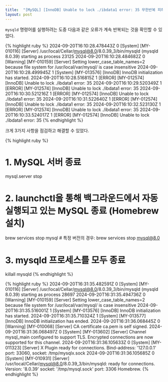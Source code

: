 ```yaml
---
title:  "[MySQL] [InnoDB] Unable to lock ./ibdata1 error: 35 무한반복 피하기"
layout: post
---
```

`mysqld` 명령어를 실행하려는 도중 다음과 같은 오류가 계속 반복되는 것을 확인할 수 있었다.

{% highlight ruby %}
2024-09-20T16:10:28.478443Z 0 [System] [MY-010116] [Server] /usr/local/Cellar/mysql@8.0/8.0.39_3/bin/mysqld (mysqld 8.0.39) starting as process 23125
2024-09-20T16:10:28.484682Z 0 [Warning] [MY-010159] [Server] Setting lower_case_table_names=2 because file system for /usr/local/var/mysql/ is case insensitive
2024-09-20T16:10:28.499945Z 1 [System] [MY-013576] [InnoDB] InnoDB initialization has started.
2024-09-20T16:10:28.516815Z 1 [ERROR] [MY-012574] [InnoDB] Unable to lock ./ibdata1 error: 35
2024-09-20T16:10:29.520349Z 1 [ERROR] [MY-012574] [InnoDB] Unable to lock ./ibdata1 error: 35
2024-09-20T16:10:30.521216Z 1 [ERROR] [MY-012574] [InnoDB] Unable to lock ./ibdata1 error: 35
2024-09-20T16:10:31.522640Z 1 [ERROR] [MY-012574] [InnoDB] Unable to lock ./ibdata1 error: 35
2024-09-20T16:10:32.523130Z 1 [ERROR] [MY-012574] [InnoDB] Unable to lock ./ibdata1 error: 35
2024-09-20T16:10:33.524017Z 1 [ERROR] [MY-012574] [InnoDB] Unable to lock ./ibdata1 error: 35
{% endhighlight %}

크게 3가지 사항을 점검하고 해결할 수 있었다.

{% highlight ruby %}
# 1. MySQL 서버 종료
mysql.server stop

# 2. launchctl을 통해 백그라운드에서 자동 실행되고 있는 MySQL 종료 (Homebrew 설치)
brew services stop mysql # 특정 버전의 경우: brew services stop mysql@8.0

# 3. mysqld 프로세스를 모두 종료
killall mysqld
{% endhighlight %}

{% highlight ruby %}
2024-09-20T16:31:35.482591Z 0 [System] [MY-010116] [Server] /usr/local/Cellar/mysql@8.0/8.0.39_3/bin/mysqld (mysqld 8.0.39) starting as process 28697
2024-09-20T16:31:35.494736Z 0 [Warning] [MY-010159] [Server] Setting lower_case_table_names=2 because file system for /usr/local/var/mysql/ is case insensitive
2024-09-20T16:31:35.516001Z 1 [System] [MY-013576] [InnoDB] InnoDB initialization has started.
2024-09-20T16:31:35.710324Z 1 [System] [MY-013577] [InnoDB] InnoDB initialization has ended.
2024-09-20T16:31:36.068445Z 0 [Warning] [MY-010068] [Server] CA certificate ca.pem is self signed.
2024-09-20T16:31:36.068497Z 0 [System] [MY-013602] [Server] Channel mysql_main configured to support TLS. Encrypted connections are now supported for this channel.
2024-09-20T16:31:36.105633Z 0 [System] [MY-011323] [Server] X Plugin ready for connections. Bind-address: '127.0.0.1' port: 33060, socket: /tmp/mysqlx.sock
2024-09-20T16:31:36.105685Z 0 [System] [MY-010931] [Server] /usr/local/Cellar/mysql@8.0/8.0.39_3/bin/mysqld: ready for connections. Version: '8.0.39'  socket: '/tmp/mysql.sock'  port: 3306  Homebrew.
{% endhighlight %}